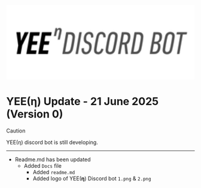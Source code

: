 <p style="text-align: center">
  <img src="2.png" style="width: 512px; height: 200px;">
</p>

# YEE(**η**) Update - 21 June 2025 (Version 0)

> [!CAUTION]
> YEE(η) discord bot is still developing.


---

- Readme.md has been updated 
  - Added ```Docs``` file
    - Added ```readme.md```
    - Added logo of YEE(**η**) Discord bot ```1.png``` & ```2.png```
